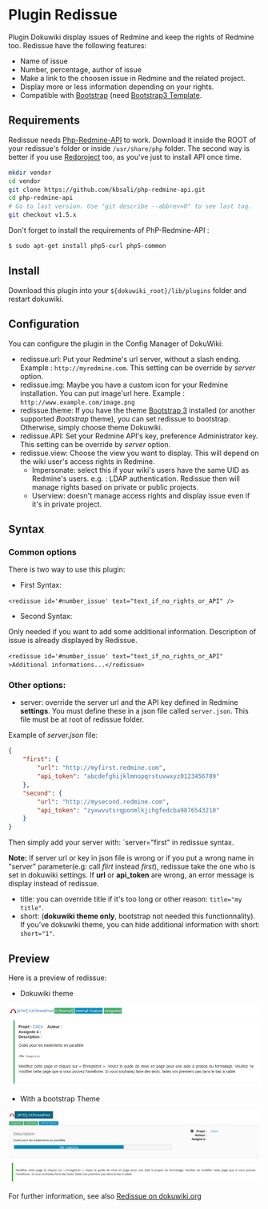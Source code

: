 # Plugin Redissue

Plugin Dokuwiki display issues of Redmine and keep the rights of Redmine too. Redissue have the following features:

* Name of issue
* Number, percentage, author of issue
* Make a link to the choosen issue in Redmine and the related project.
* Display more or less information depending on your rights.
* Compatible with [Bootstrap](http://getbootstrap.com/) (need [Bootstrap3 Template](https://github.com/LotarProject/dokuwiki-template-bootstrap3/).

## Requirements

Redissue needs [Php-Redmine-API](https://github.com/kbsali/php-redmine-api) to work. Download it inside the ROOT of your redissue's folder or inside ``/usr/share/php`` folder. The second way is better if you use [Redproject](https://www.dokuwiki.org/plugin:redissue) too, as you've just to install API once time.

```bash
mkdir vendor
cd vendor
git clone https://github.com/kbsali/php-redmine-api.git
cd php-redmine-api
# Go to last version. Use "git describe --abbrev=0" to see last tag.
git checkout v1.5.x
```

Don't forget to install the requirements of PhP-Redmine-API :

```bash
$ sudo apt-get install php5-curl php5-common
```

## Install

Download this plugin into your ``${dokuwiki_root}/lib/plugins`` folder and restart dokuwiki.

## Configuration

You can configure the plugin in the Config Manager of DokuWiki:

* redissue.url: Put your Redmine's url server, without a slash ending. Example : ``http://myredmine.com``. This setting can be override by _server_ option.
* redissue.img: Maybe you have a custom icon for your Redmine installation. You can put image'url here. Example : ``http://www.example.com/image.png``
* redissue.theme: If you have the theme [Bootstrap 3](https://www.dokuwiki.org/template:bootstrap3) installed (or another supported _Bootstrap_ theme), you can set redissue to bootstrap. Otherwise, simply choose theme Dokuwiki.
* redissue.API: Set your Redmine API's key, preference Administrator key. This setting can be override by _server_ option.
* redissue.view: Choose the view you want to display. This will depend on the wiki user's access rights in Redmine.
  * Impersonate: select this if your wiki's users have the same UID as Redmine's users. e.g. : LDAP authentication. Redissue then will manage rights based on private or public projects.
  * Userview: doesn't manage access rights and display issue even if it's in private project.

## Syntax

### Common options

There is two way to use this plugin:

* First Syntax:

`<redissue id='#number_issue' text="text_if_no_rights_or_API" /> `

* Second Syntax:

Only needed if you want to add some additional information. Description of issue is already displayed by Redissue.

`<redissue id='#number_issue' text="text_if_no_rights_or_API" >Additional informations...</redissue>`

### Other options:

* server: override the server url and the API key defined in Redmine **settings**. You must define these in a json file called `server.json`. This file must be at root of redissue folder.

Example of _server.json_ file:

```json
{
    "first": {
        "url": "http://myfirst.redmine.com",
        "api_token": "abcdefghijklmnopqrstuvwxyz0123456789"
    },
    "second": {
        "url": "http://mysecond.redmine.com",
        "api_token": "zyxwvutsrqponmlkjihgfedcba9876543210"
    }
}
```

Then simply add your server with: `server="first" in redissue syntax.

**Note:** If server url or key in json file is wrong or if you put a wrong name in "server" parameter(e.g: call _flirt_ instead _first_), redissue take the one who is set in dokuwiki settings. If **url** or **api_token** are wrong, an error message is display instead of redissue.

* title: you can override title if it's too long or other reason: `title="my title"`.
* short: (**dokuwiki theme only**, bootstrap not needed this functionnality). If you've dokuwiki theme, you can hide additional information with short: `short="1"`.

## Preview

Here is a preview of redissue:

* Dokuwiki theme

![Dokuwiki Theme](images/redissue_dokuwiki.png)

* With a bootstrap Theme

![Bootstrap Theme](images/redissue_bootstrap.png)

For further information, see also [Redissue on dokuwiki.org](https://www.dokuwiki.org/plugin:redissue)
